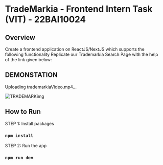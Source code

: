 # TradeMarkia - Frontend Intern Task (VIT) - 22BAI10024


## Overview

Create a frontend application on ReactJS/NextJS which supports the following functionality
Replicate our Trademarkia Search Page with the help of the link given below:



## DEMONSTATION ##

Uploading trademarkiaVideo.mp4…


![TRADEMARKimg](https://github.com/user-attachments/assets/0a4c3989-47c5-4fd3-b91c-a81d259bfed8)




## How to Run

STEP 1: Install packages

### `npm install`

STEP 2: Run the app

### `npm run dev`
